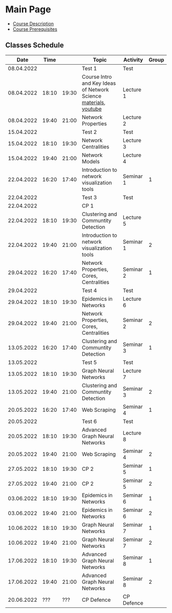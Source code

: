 # Main Page

* [Course Description](course_description.md)
* [Course Prerequisites](week_00/lecture_00_prerequisites.md)

## Classes Schedule
| Date       | Time  |       | Topic                                                                                                                           | Activity   | Group |
|------------|-------|-------|---------------------------------------------------------------------------------------------------------------------------------|------------|-------|
| 08.04.2022 |       |       | Test 1                                                                                                                          | Test       |       |
| 08.04.2022 | 18:10 | 19:30 | Course Intro and Key Ideas of Network Science [materials](week_01/lecture_01_intro.md), [youtube](https://youtu.be/uOA4t_IdmZM) | Lecture 1  |       |
| 08.04.2022 | 19:40 | 21:00 | Network Properties                                                                                                              | Lecture 2  |       |
| 15.04.2022 |       |       | Test 2                                                                                                                          | Test       |       |
| 15.04.2022 | 18:10 | 19:30 | Network Centralities                                                                                                            | Lecture 3  |       |
| 15.04.2022 | 19:40 | 21:00 | Network Models                                                                                                                  | Lecture 4  |       |
| 22.04.2022 | 16:20 | 17:40 | Introduction to network visualization tools                                                                                     | Seminar 1  | 1     |
| 22.04.2022 |       |       | Test 3                                                                                                                          | Test       |       |
| 22.04.2022 |       |       | CP 1                                                                                                                            |            |       |
| 22.04.2022 | 18:10 | 19:30 | Clustering and Communtity Detection                                                                                             | Lecture 5  |       |
| 22.04.2022 | 19:40 | 21:00 | Introduction to network visualization tools                                                                                     | Seminar 1  | 2     |
| 29.04.2022 | 16:20 | 17:40 | Network Properties, Cores, Centralities                                                                                         | Seminar 2  | 1     |
| 29.04.2022 |       |       | Test 4                                                                                                                          | Test       |       |
| 29.04.2022 | 18:10 | 19:30 | Epidemics in Networks                                                                                                           | Lecture 6  |       |
| 29.04.2022 | 19:40 | 21:00 | Network Properties, Cores, Centralities                                                                                         | Seminar 2  | 2     |
| 13.05.2022 | 16:20 | 17:40 | Clustering and Communtity Detection                                                                                             | Seminar 3  | 1     |
| 13.05.2022 |       |       | Test 5                                                                                                                          | Test       |       |
| 13.05.2022 | 18:10 | 19:30 | Graph Neural Networks                                                                                                           | Lecture 7  |       |
| 13.05.2022 | 19:40 | 21:00 | Clustering and Communtity Detection                                                                                             | Seminar 3  | 2     |
| 20.05.2022 | 16:20 | 17:40 | Web Scraping                                                                                                                    | Seminar 4  | 1     |
| 20.05.2022 |       |       | Test 6                                                                                                                          | Test       |       |
| 20.05.2022 | 18:10 | 19:30 | Advanced Graph Neural Networks                                                                                                  | Lecture 8  |       |
| 20.05.2022 | 19:40 | 21:00 | Web Scraping                                                                                                                    | Seminar 4  | 2     |
| 27.05.2022 | 18:10 | 19:30 | CP 2                                                                                                                            | Seminar 5  | 1     |
| 27.05.2022 | 19:40 | 21:00 | CP 2                                                                                                                            | Seminar 5  | 2     |
| 03.06.2022 | 18:10 | 19:30 | Epidemics in Networks                                                                                                           | Seminar 6  | 1     |
| 03.06.2022 | 19:40 | 21:00 | Epidemics in Networks                                                                                                           | Seminar 6  | 2     |
| 10.06.2022 | 18:10 | 19:30 | Graph Neural Networks                                                                                                           | Seminar 7  | 1     |
| 10.06.2022 | 19:40 | 21:00 | Graph Neural Networks                                                                                                           | Seminar 7  | 2     |
| 17.06.2022 | 18:10 | 19:30 | Advanced Graph Neural Networks                                                                                                  | Seminar 8  | 1     |
| 17.06.2022 | 19:40 | 21:00 | Advanced Graph Neural Networks                                                                                                  | Seminar 8  | 2     |
| 20.06.2022 | ???   | ???   | CP Defence                                                                                                                      | CP Defence |       |
